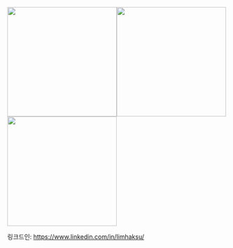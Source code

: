 <img src="https://user-images.githubusercontent.com/32071079/112724955-127d6080-8f59-11eb-8f45-83ef0d5191aa.gif" width="250px"><img src="https://user-images.githubusercontent.com/32071079/112724955-127d6080-8f59-11eb-8f45-83ef0d5191aa.gif" width="250px"><img src="https://user-images.githubusercontent.com/32071079/112724955-127d6080-8f59-11eb-8f45-83ef0d5191aa.gif" width="250px">

링크드인: https://www.linkedin.com/in/limhaksu/
